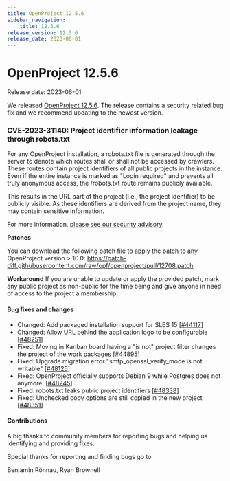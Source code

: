 ```yaml
---
title: OpenProject 12.5.6
sidebar_navigation:
    title: 12.5.6
release_version: 12.5.6
release_date: 2023-06-01
---
```


# OpenProject 12.5.6

Release date: 2023-06-01

We released [OpenProject 12.5.6](https://community.openproject.org/versions/1794).
The release contains a security related bug fix and we recommend updating to the newest version.

### CVE-2023-31140: Project identifier information leakage through robots.txt

For any OpenProject installation, a robots.txt file is generated through the server to denote which routes shall or shall not be accessed by crawlers. These routes contain project identifiers of all public projects in the instance. Even if the entire instance is marked as "Login required" and prevents all truly anonymous access, the /robots.txt route remains publicly available.

This results in the URL part of the project (i.e., the project identifier) to be publicly visible. As these identifiers are derived from the project name, they may contain sensitive information.

For more information, [please see our security advisory](https://github.com/opf/openproject/security/advisories/GHSA-xjfc-fqm3-95q8).

**Patches**

You can download the following patch file to apply the patch to any OpenProject version > 10.0: https://patch-diff.githubusercontent.com/raw/opf/openproject/pull/12708.patch

**Workaround**
If you are unable to update or apply the provided patch, mark any public project as non-public for the time being and give anyone in need of access to the project a membership.


<!--more-->
#### Bug fixes and changes

- Changed: Add packaged installation support for SLES 15 \[[#44117](https://community.openproject.org/wp/44117)\]
- Changed: Allow URL behind the application logo to be configurable \[[#48251](https://community.openproject.org/wp/48251)\]
- Fixed: Moving in Kanban board having a "is not" project filter changes the project of the work packages \[[#44895](https://community.openproject.org/wp/44895)\]
- Fixed: Upgrade migration error "smtp_openssl_verify_mode is not writable" \[[#48125](https://community.openproject.org/wp/48125)\]
- Fixed: OpenProject officially supports Debian 9 while Postgres does not anymore.  \[[#48245](https://community.openproject.org/wp/48245)\]
- Fixed: robots.txt leaks public project identifiers \[[#48338](https://community.openproject.org/wp/48338)\]
- Fixed: Unchecked copy options are still copied in the new project \[[#48351](https://community.openproject.org/wp/48351)\]

#### Contributions
A big thanks to community members for reporting bugs and helping us identifying and providing fixes.

Special thanks for reporting and finding bugs go to

Benjamin Rönnau, Ryan Brownell
